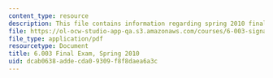 ```yaml
---
content_type: resource
description: This file contains information regarding spring 2010 final exam.
file: https://ol-ocw-studio-app-qa.s3.amazonaws.com/courses/6-003-signals-and-systems-fall-2011/dcab0638addecda09309f8f8daea6a3c_MIT6_003F11_S10final.pdf
file_type: application/pdf
resourcetype: Document
title: 6.003 Final Exam, Spring 2010
uid: dcab0638-adde-cda0-9309-f8f8daea6a3c
---
```


